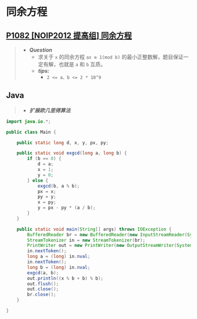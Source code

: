 # 同余方程

## [P1082 [NOIP2012 提高组] 同余方程](https://www.luogu.com.cn/problem/P1082)

> - ***Question***
>   - 求关于 `x` 的同余方程 `ax ≡ 1(mod b)` 的最小正整数解，题目保证一定有解，也就是 `a` 和 `b` 互质。
>   - ***tips:***
>     - `2 <= a、b <= 2 * 10^9`

## Java

> - ***扩展欧几里得算法***

```java
import java.io.*;

public class Main {

    public static long d, x, y, px, py;

    public static void exgcd(long a, long b) {
        if (b == 0) {
            d = a;
            x = 1;
            y = 0;
        } else {
            exgcd(b, a % b);
            px = x;
            py = y;
            x = py;
            y = px - py * (a / b);
        }
    }

    public static void main(String[] args) throws IOException {
        BufferedReader br = new BufferedReader(new InputStreamReader(System.in));
        StreamTokenizer in = new StreamTokenizer(br);
        PrintWriter out = new PrintWriter(new OutputStreamWriter(System.out));
        in.nextToken();
        long a = (long) in.nval;
        in.nextToken();
        long b = (long) in.nval;
        exgcd(a, b);
        out.println((x % b + b) % b);
        out.flush();
        out.close();
        br.close();
    }

}
```
